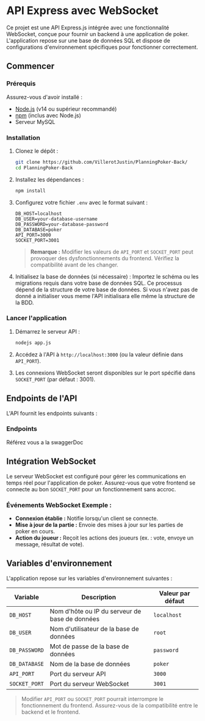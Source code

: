 # API Express avec WebSocket

Ce projet est une API Express.js intégrée avec une fonctionnalité WebSocket, conçue pour fournir un backend à une application de poker. L'application repose sur une base de données SQL et dispose de configurations d'environnement spécifiques pour fonctionner correctement.

## Commencer

### Prérequis

Assurez-vous d'avoir installé :
- [Node.js](https://nodejs.org/) (v14 ou supérieur recommandé)
- [npm](https://www.npmjs.com/) (inclus avec Node.js)
- Serveur MySQL

### Installation

1. Clonez le dépôt :
   ```bash
   git clone https://github.com/VillerotJustin/PlanningPoker-Back/
   cd PlanningPoker-Back
   ```

2. Installez les dépendances :
   ```bash
   npm install
   ```

3. Configurez votre fichier `.env` avec le format suivant :
   ```env
   DB_HOST=localhost
   DB_USER=your-database-username
   DB_PASSWORD=your-database-password
   DB_DATABASE=poker
   API_PORT=3000
   SOCKET_PORT=3001
   ```
   > **Remarque :** Modifier les valeurs de `API_PORT` et `SOCKET_PORT` peut provoquer des dysfonctionnements du frontend. Vérifiez la compatibilité avant de les changer.

4. Initialisez la base de données (si nécessaire) :
   Importez le schéma ou les migrations requis dans votre base de données SQL. Ce processus dépend de la structure de votre base de données.
   Si vous n'avez pas de donné a initialiser vous meme l'API initialisara elle même la structure de la BDD.

### Lancer l'application

1. Démarrez le serveur API :
   ```bash
   nodejs app.js
   ```

2. Accédez à l'API à `http://localhost:3000` (ou la valeur définie dans `API_PORT`).

3. Les connexions WebSocket seront disponibles sur le port spécifié dans `SOCKET_PORT` (par défaut : 3001).

## Endpoints de l'API

L'API fournit les endpoints suivants :

### Endpoints
Référez vous a la swaggerDoc

## Intégration WebSocket

Le serveur WebSocket est configuré pour gérer les communications en temps réel pour l'application de poker. Assurez-vous que votre frontend se connecte au bon `SOCKET_PORT` pour un fonctionnement sans accroc.

### Événements WebSocket Exemple :
- **Connexion établie :** Notifie lorsqu'un client se connecte.
- **Mise à jour de la partie :** Envoie des mises à jour sur les parties de poker en cours.
- **Action du joueur :** Reçoit les actions des joueurs (ex. : vote, envoye un message, résultat de vote).

## Variables d'environnement

L'application repose sur les variables d'environnement suivantes :

| Variable      | Description                              | Valeur par défaut |
|---------------|------------------------------------------|-------------------|
| `DB_HOST`     | Nom d'hôte ou IP du serveur de base de données | `localhost`       |
| `DB_USER`     | Nom d'utilisateur de la base de données         | `root`            |
| `DB_PASSWORD` | Mot de passe de la base de données             | `password`        |
| `DB_DATABASE` | Nom de la base de données                   | `poker`           |
| `API_PORT`    | Port du serveur API                      | `3000`            |
| `SOCKET_PORT` | Port du serveur WebSocket                | `3001`            |

> Modifier `API_PORT` ou `SOCKET_PORT` pourrait interrompre le fonctionnement du frontend. Assurez-vous de la compatibilité entre le backend et le frontend.
